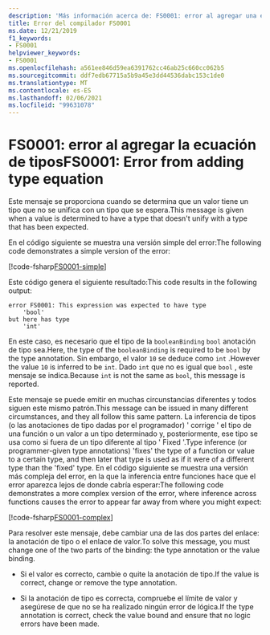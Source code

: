 ```yaml
---
description: 'Más información acerca de: FS0001: error al agregar una ecuación de tipos'
title: Error del compilador FS0001
ms.date: 12/21/2019
f1_keywords:
- FS0001
helpviewer_keywords:
- FS0001
ms.openlocfilehash: a561ee846d59ea6391762cc46ab25c660cc062b5
ms.sourcegitcommit: ddf7edb67715a5b9a45e3dd44536dabc153c1de0
ms.translationtype: MT
ms.contentlocale: es-ES
ms.lasthandoff: 02/06/2021
ms.locfileid: "99631078"
---
```

# <a name="fs0001-error-from-adding-type-equation"></a><span data-ttu-id="53f37-103">FS0001: error al agregar la ecuación de tipos</span><span class="sxs-lookup"><span data-stu-id="53f37-103">FS0001: Error from adding type equation</span></span>

<span data-ttu-id="53f37-104">Este mensaje se proporciona cuando se determina que un valor tiene un tipo que no se unifica con un tipo que se espera.</span><span class="sxs-lookup"><span data-stu-id="53f37-104">This message is given when a value is determined to have a type that doesn't unify with a type that has been expected.</span></span>

<span data-ttu-id="53f37-105">En el código siguiente se muestra una versión simple del error:</span><span class="sxs-lookup"><span data-stu-id="53f37-105">The following code demonstrates a simple version of the error:</span></span>

[!code-fsharp[FS0001-simple](~/samples/snippets/fsharp/compiler-messages/fs0001.fsx#L2)]

<span data-ttu-id="53f37-106">Este código genera el siguiente resultado:</span><span class="sxs-lookup"><span data-stu-id="53f37-106">This code results in the following output:</span></span>

```text
error FS0001: This expression was expected to have type
    'bool'
but here has type
    'int'
```

<span data-ttu-id="53f37-107">En este caso, es necesario que el tipo de la `booleanBinding` `bool` anotación de tipo sea.</span><span class="sxs-lookup"><span data-stu-id="53f37-107">Here, the type of the `booleanBinding` is required to be `bool` by the type annotation.</span></span> <span data-ttu-id="53f37-108">Sin embargo, el valor `10` se deduce como `int` .</span><span class="sxs-lookup"><span data-stu-id="53f37-108">However the value `10` is inferred to be `int`.</span></span> <span data-ttu-id="53f37-109">Dado `int` que no es igual que `bool` , este mensaje se indica.</span><span class="sxs-lookup"><span data-stu-id="53f37-109">Because `int` is not the same as `bool`, this message is reported.</span></span>

<span data-ttu-id="53f37-110">Este mensaje se puede emitir en muchas circunstancias diferentes y todos siguen este mismo patrón.</span><span class="sxs-lookup"><span data-stu-id="53f37-110">This message can be issued in many different circumstances, and they all follow this same pattern.</span></span> <span data-ttu-id="53f37-111">La inferencia de tipos (o las anotaciones de tipo dadas por el programador) ' corrige ' el tipo de una función o un valor a un tipo determinado y, posteriormente, ese tipo se usa como si fuera de un tipo diferente al tipo ' Fixed '.</span><span class="sxs-lookup"><span data-stu-id="53f37-111">Type inference (or programmer-given type annotations) 'fixes' the type of a function or value to a certain type, and then later that type is used as if it were of a different type than the 'fixed' type.</span></span>  <span data-ttu-id="53f37-112">En el código siguiente se muestra una versión más compleja del error, en la que la inferencia entre funciones hace que el error aparezca lejos de donde cabría esperar:</span><span class="sxs-lookup"><span data-stu-id="53f37-112">The following code demonstrates a more complex version of the error, where inference across functions causes the error to appear far away from where you might expect:</span></span>

[!code-fsharp[FS0001-complex](~/samples/snippets/fsharp/compiler-messages/fs0001.fsx#L5-L26)]

<span data-ttu-id="53f37-113">Para resolver este mensaje, debe cambiar una de las dos partes del enlace: la anotación de tipo o el enlace de valor.</span><span class="sxs-lookup"><span data-stu-id="53f37-113">To solve this message, you must change one of the two parts of the binding: the type annotation or the value binding.</span></span>

- <span data-ttu-id="53f37-114">Si el valor es correcto, cambie o quite la anotación de tipo.</span><span class="sxs-lookup"><span data-stu-id="53f37-114">If the value is correct, change or remove the type annotation.</span></span>

- <span data-ttu-id="53f37-115">Si la anotación de tipo es correcta, compruebe el límite de valor y asegúrese de que no se ha realizado ningún error de lógica.</span><span class="sxs-lookup"><span data-stu-id="53f37-115">If the type annotation is correct, check the value bound and ensure that no logic errors have been made.</span></span>
